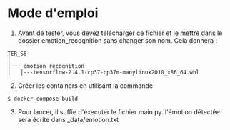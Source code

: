 Mode d'emploi 
===============
1. Avant de tester, vous devez télécharger [ce fichier](https://files.pythonhosted.org/packages/70/dc/e8c5e7983866fa4ef3fd619faa35f660b95b01a2ab62b3884f038ccab542/tensorflow-2.4.1-cp37-cp37m-manylinux2010_x86_64.whl) et le mettre dans le dossier emotion_recognition sans changer son nom. Cela donnera :
```
TER_S6
│
|─── emotion_recognition
│   │---tensorflow-2.4.1-cp37-cp37m-manylinux2010_x86_64.whl
```
2. Créer les containers en utilisant la commande 
```
$ docker-compose build
````
3. Pour lancer, il suffie d'éxecuter le fichier main.py. l'émotion détectée sera écrite dans _data/emotion.txt 



